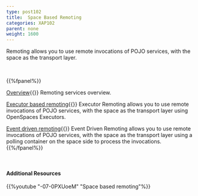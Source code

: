 ```yaml
---
type: post102
title:  Space Based Remoting
categories: XAP102
parent: none
weight: 1600
---
```



Remoting allows you to use remote invocations of POJO services, with the space as the transport layer.


<br>

{{%fpanel%}}

[Overview](./space-based-remoting.html){{<wbr>}}
Remoting services overview.

[Executor based remoting](./executor-based-remoting.html){{<wbr>}}
Executor Remoting allows you to use remote invocations of POJO services, with the space as the transport layer using OpenSpaces Executors.


[Event driven remoting](./event-driven-remoting.html){{<wbr>}}
Event Driven Remoting allows you to use remote invocations of POJO services, with the space as the transport layer using a polling container on the space side to process the invocations.
{{%/fpanel%}}


<br>

#### Additional Resources
{{%youtube "-07-0PXUoeM"  "Space based remoting"%}}


